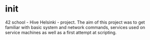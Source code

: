# init

42 school - Hive Helsinki - project. The aim of this project was to get familiar with 
basic system and network commands, services used on service machines as well as a first attempt at scripting.
